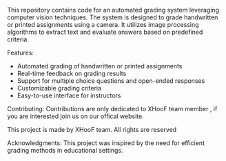 This repository contains code for an automated grading system leveraging computer vision techniques. The system is designed to grade handwritten or printed assignments using a camera. It utilizes image processing algorithms to extract text and evaluate answers based on predefined criteria.

Features:
  <ul>
    <li>Automated grading of handwritten or printed assignments</li>
    <li>Real-time feedback on grading results</li>
    <li>Support for multiple choice questions and open-ended responses</li>
    <li>Customizable grading criteria</li>
    <li>Easy-to-use interface for instructors</li>
  </ul>
   

Contributing:
Contributions are only dedicated to XHooF team member , if you are interested join us on our offical website.

This project is made by XHooF team.
All rights are reserved

Acknowledgments:
    This project was inspired by the need for efficient grading methods in educational settings.
